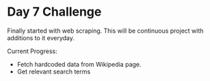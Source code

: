 # Day 7 Challenge

Finally started with web scraping.
This will be continuous project with additions to it everyday.

Current Progress:

* Fetch hardcoded data from Wikipedia page.
* Get relevant search terms

